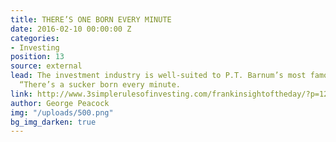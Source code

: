 ```yaml
---
title: THERE’S ONE BORN EVERY MINUTE
date: 2016-02-10 00:00:00 Z
categories:
- Investing
position: 13
source: external
lead: The investment industry is well-suited to P.T. Barnum’s most famous utterance,
  “There’s a sucker born every minute.
link: http://www.3simplerulesofinvesting.com/frankinsightoftheday/?p=1297
author: George Peacock
img: "/uploads/500.png"
bg_img_darken: true
---
```


